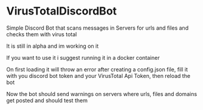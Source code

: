 # VirusTotalDiscordBot
Simple Discord Bot that scans messages in Servers for urls and files and checks them with virus total



It is still in alpha and im working on it


If you want to use it i suggest running it in a docker container


On first loading it will throw an error after creating a config.json file, fill it with you discord bot token and your VirusTotal Api Token, then reload the bot

Now the bot should send warnings on servers where urls, files and domains get posted and should test them
